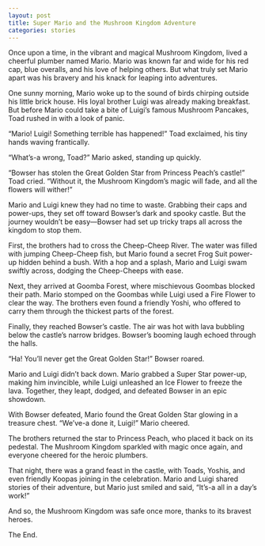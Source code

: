 ```yaml
---
layout: post
title: Super Mario and the Mushroom Kingdom Adventure
categories: stories
---
```


Once upon a time, in the vibrant and magical Mushroom Kingdom, lived a cheerful plumber named Mario. Mario was known far and wide for his red cap, blue overalls, and his love of helping others. But what truly set Mario apart was his bravery and his knack for leaping into adventures.

One sunny morning, Mario woke up to the sound of birds chirping outside his little brick house. His loyal brother Luigi was already making breakfast. But before Mario could take a bite of Luigi’s famous Mushroom Pancakes, Toad rushed in with a look of panic.

“Mario! Luigi! Something terrible has happened!” Toad exclaimed, his tiny hands waving frantically.

“What’s-a wrong, Toad?” Mario asked, standing up quickly.

“Bowser has stolen the Great Golden Star from Princess Peach’s castle!” Toad cried. “Without it, the Mushroom Kingdom’s magic will fade, and all the flowers will wither!”

Mario and Luigi knew they had no time to waste. Grabbing their caps and power-ups, they set off toward Bowser’s dark and spooky castle. But the journey wouldn’t be easy—Bowser had set up tricky traps all across the kingdom to stop them.

First, the brothers had to cross the Cheep-Cheep River. The water was filled with jumping Cheep-Cheep fish, but Mario found a secret Frog Suit power-up hidden behind a bush. With a hop and a splash, Mario and Luigi swam swiftly across, dodging the Cheep-Cheeps with ease.

Next, they arrived at Goomba Forest, where mischievous Goombas blocked their path. Mario stomped on the Goombas while Luigi used a Fire Flower to clear the way. The brothers even found a friendly Yoshi, who offered to carry them through the thickest parts of the forest.

Finally, they reached Bowser’s castle. The air was hot with lava bubbling below the castle’s narrow bridges. Bowser’s booming laugh echoed through the halls.

“Ha! You’ll never get the Great Golden Star!” Bowser roared.

Mario and Luigi didn’t back down. Mario grabbed a Super Star power-up, making him invincible, while Luigi unleashed an Ice Flower to freeze the lava. Together, they leapt, dodged, and defeated Bowser in an epic showdown.

With Bowser defeated, Mario found the Great Golden Star glowing in a treasure chest. “We’ve-a done it, Luigi!” Mario cheered.

The brothers returned the star to Princess Peach, who placed it back on its pedestal. The Mushroom Kingdom sparkled with magic once again, and everyone cheered for the heroic plumbers.

That night, there was a grand feast in the castle, with Toads, Yoshis, and even friendly Koopas joining in the celebration. Mario and Luigi shared stories of their adventure, but Mario just smiled and said, “It’s-a all in a day’s work!”

And so, the Mushroom Kingdom was safe once more, thanks to its bravest heroes.

The End.